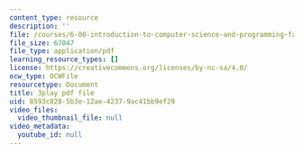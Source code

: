 ```yaml
---
content_type: resource
description: ''
file: /courses/6-00-introduction-to-computer-science-and-programming-fall-2008/8593c8285b3e12ae42379ac41bb9ef29_kDhR4Zm53zc.pdf
file_size: 67047
file_type: application/pdf
learning_resource_types: []
license: https://creativecommons.org/licenses/by-nc-sa/4.0/
ocw_type: OCWFile
resourcetype: Document
title: 3play pdf file
uid: 8593c828-5b3e-12ae-4237-9ac41bb9ef29
video_files:
  video_thumbnail_file: null
video_metadata:
  youtube_id: null
---
```

